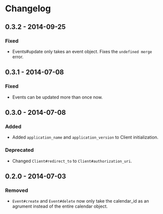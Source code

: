 # Changelog

## 0.3.2 - 2014-09-25

### Fixed
  - Events#update only takes an event object. Fixes the `undefined merge` error.

## 0.3.1 - 2014-07-08

### Fixed
- Events can be updated more than once now.

## 0.3.0 - 2014-07-08

### Added
- Added `application_name` and `application_version` to Client initialization.

### Deprecated
- Changed `Client#redirect_to` to `Client#authorization_uri`.

## 0.2.0 - 2014-07-03

### Removed
- `Event#create` and `Event#delete` now only take the calendar_id as an agrument instead of the entire calendar object.
